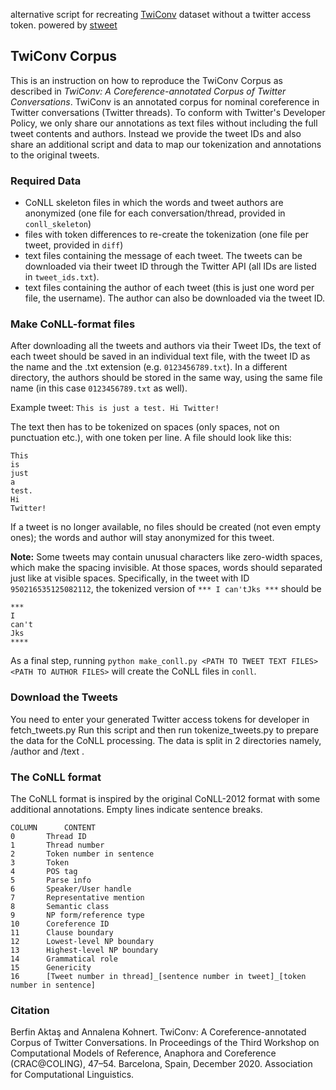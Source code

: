alternative script for recreating [TwiConv](https://github.com/berfingit/TwiConv) dataset without a twitter access token.
powered by [stweet](https://github.com/markowanga/stweet)

## TwiConv Corpus

This is an instruction on how to reproduce the TwiConv Corpus as described in _TwiConv: A Coreference-annotated Corpus of Twitter Conversations_. TwiConv is an annotated corpus for nominal coreference in Twitter conversations (Twitter threads). To conform with Twitter's Developer Policy, we only share our annotations as text files without including the full tweet contents and authors. Instead we provide the tweet IDs and also share an additional script and data to map our tokenization and annotations to the original tweets.

### Required Data
- CoNLL skeleton files in which the words and tweet authors are anonymized (one file for each conversation/thread, provided in ``conll_skeleton``)
- files with token differences to re-create the tokenization (one file per tweet, provided in ``diff``)
- text files containing the message of each tweet. The tweets can be downloaded via their tweet ID through the Twitter API (all IDs are listed in ``tweet_ids.txt``).
- text files containing the author of each tweet (this is just one word per file, the username). The author can also be downloaded via the tweet ID.

### Make CoNLL-format files

After downloading all the tweets and authors via their Tweet IDs, the text of each tweet should be saved in an individual text file, with the tweet ID as the name and the .txt extension (e.g. ``0123456789.txt``). In a different directory, the authors should be stored in the same way, using the same file name (in this case ``0123456789.txt`` as well).

 Example tweet: ``This is just a test. Hi Twitter!``

The text then has to be tokenized on spaces (only spaces, not on punctuation etc.), with one token per line. A file should look like this:

 ```
 This
 is
 just
 a
 test.
 Hi
 Twitter!
 ```

If a tweet is no longer available, no files should be created (not even empty ones); the words and author will stay anonymized for this tweet.

**Note:** Some tweets may contain unusual characters like zero-width spaces, which make the spacing invisible. At those spaces, words should separated just like at visible spaces.
Specifically, in the tweet with ID ``950216535125082112``, the tokenized version of ``*** I can'tJks ***`` should be

```
***
I
can't
Jks
****
```

As a final step, running ``python make_conll.py <PATH TO TWEET TEXT FILES> <PATH TO AUTHOR FILES>`` will create the CoNLL files in ``conll``.

### Download the Tweets

You need to enter your generated Twitter access tokens for developer in fetch_tweets.py
Run this script and then run tokenize_tweets.py to prepare the data for the CoNLL processing.
The data is split in 2 directories namely, /author and /text .
### The CoNLL format

The CoNLL format is inspired by the original CoNLL-2012 format with some additional annotations.
Empty lines indicate sentence breaks.

```
COLUMN 		CONTENT
0 		Thread ID
1 		Thread number
2 		Token number in sentence
3 		Token
4 		POS tag
5 		Parse info
6 		Speaker/User handle
7 		Representative mention
8 		Semantic class
9 		NP form/reference type
10		Coreference ID
11		Clause boundary
12		Lowest-level NP boundary
13		Highest-level NP boundary
14		Grammatical role
15		Genericity
16		[Tweet number in thread]_[sentence number in tweet]_[token number in sentence]
```

### Citation

Berfin Aktaş and Annalena Kohnert. TwiConv: A Coreference-annotated Corpus of Twitter Conversations. In Proceedings of the Third Workshop on Computational Models of Reference, Anaphora and Coreference (CRAC@COLING), 47–54. Barcelona, Spain, December 2020. Association for Computational Linguistics.
